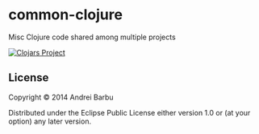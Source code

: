 # common-clojure

Misc Clojure code shared among multiple projects

[![Clojars Project](http://clojars.org/com._0xab/common-clojure/latest-version.svg)](https://clojars.org/com._0xab/common-clojure)

## License

Copyright © 2014 Andrei Barbu

Distributed under the Eclipse Public License either version 1.0 or (at
your option) any later version.
